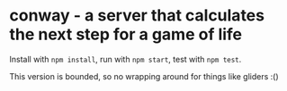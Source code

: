 # conway - a server that calculates the next step for a game of life

Install with `npm install`, run with `npm start`, test with `npm test`.

This version is bounded, so no wrapping around for things like gliders :()
